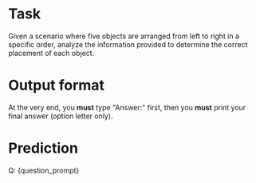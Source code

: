 # Task
Given a scenario where five objects are arranged from left to right in a specific order, analyze the information provided to determine the correct placement of each object.

# Output format
At the very end, you **must** type "Answer:" first, then you **must** print your final answer (option letter only).

# Prediction
Q: {question_prompt}
